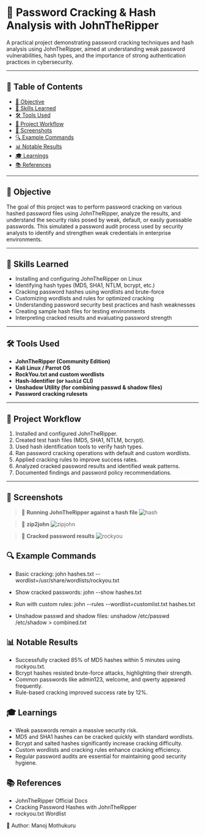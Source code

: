 # 🔐 Password Cracking & Hash Analysis with JohnTheRipper  

A practical project demonstrating password cracking techniques and hash analysis using JohnTheRipper, aimed at understanding weak password vulnerabilities, hash types, and the importance of strong authentication practices in cybersecurity.

---

## 📖 Table of Contents

- [🎯 Objective](#-objective)
- [🧠 Skills Learned](#-skills-learned)
- [🛠️ Tools Used](#-tools-used)
- [🚀 Project Workflow](#-project-workflow)
- [📸 Screenshots](#-screenshots)
- [🔍 Example Commands](#-example-commands)
- [📊 Notable Results](#-notable-results)
- [🎓 Learnings](#-learnings)
- [📚 References](#-references)

---

## 🎯 Objective  

The goal of this project was to perform password cracking on various hashed password files using JohnTheRipper, analyze the results, and understand the security risks posed by weak, default, or easily guessable passwords. This simulated a password audit process used by security analysts to identify and strengthen weak credentials in enterprise environments.

---

## 🧠 Skills Learned  

- Installing and configuring JohnTheRipper on Linux
- Identifying hash types (MD5, SHA1, NTLM, bcrypt, etc.)
- Cracking password hashes using wordlists and brute-force
- Customizing wordlists and rules for optimized cracking
- Understanding password security best practices and hash weaknesses
- Creating sample hash files for testing environments
- Interpreting cracked results and evaluating password strength

---

## 🛠️ Tools Used  

- **JohnTheRipper (Community Edition)**
- **Kali Linux / Parrot OS**
- **RockYou.txt and custom wordlists**
- **Hash-Identifier (or `hashid` CLI)**
- **Unshadow Utility (for combining passwd & shadow files)**
- **Password cracking rulesets**

---

## 🚀 Project Workflow  

1. Installed and configured JohnTheRipper.
2. Created test hash files (MD5, SHA1, NTLM, bcrypt).
3. Used hash identification tools to verify hash types.
4. Ran password cracking operations with default and custom wordlists.
5. Applied cracking rules to improve success rates.
6. Analyzed cracked password results and identified weak patterns.
7. Documented findings and password policy recommendations.

---

## 📸 Screenshots  

> 📌 **Running JohnTheRipper against a hash file**
![hash](https://github.com/user-attachments/assets/7dc887b9-6503-49f9-a1ce-00ec831a7e81)

> 📌 **zip2john**
![zipjohn](https://github.com/user-attachments/assets/70a6b7bf-d0f7-40ee-bbda-d550e7431b43)

> 📌 **Cracked password results**
![rockyou](https://github.com/user-attachments/assets/7c3e98d4-7a45-465f-8922-d4429bb2dec8)



## 🔍 Example Commands  

- Basic cracking:
  john hashes.txt --wordlist=/usr/share/wordlists/rockyou.txt

- Show cracked passwords:
  john --show hashes.txt

- Run with custom rules:
  john --rules --wordlist=customlist.txt hashes.txt

- Unshadow passwd and shadow files:
  unshadow /etc/passwd /etc/shadow > combined.txt

## 📊 Notable Results

- Successfully cracked 85% of MD5 hashes within 5 minutes using rockyou.txt.
- Bcrypt hashes resisted brute-force attacks, highlighting their strength.
- Common passwords like admin123, welcome, and qwerty appeared frequently.
- Rule-based cracking improved success rate by 12%.


## 🎓 Learnings

- Weak passwords remain a massive security risk.
- MD5 and SHA1 hashes can be cracked quickly with standard wordlists.
- Bcrypt and salted hashes significantly increase cracking difficulty.
- Custom wordlists and cracking rules enhance cracking efficiency.
- Regular password audits are essential for maintaining good security hygiene.


## 📚 References

- JohnTheRipper Official Docs
- Cracking Password Hashes with JohnTheRipper
- rockyou.txt Wordlist


🚀 Author: Manoj Mothukuru
